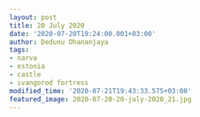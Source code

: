 ```yaml
---
layout: post
title: 20 July 2020
date: '2020-07-20T19:24:00.001+03:00'
author: Dedunu Dhananjaya
tags:
- narva
- estonia
- castle
- ivangorod fortress
modified_time: '2020-07-21T19:43:33.575+03:00'
featured_image: 2020-07-20-20-july-2020_21.jpg
---
```


